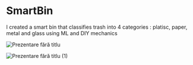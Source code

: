 # SmartBin
I created a smart bin that classifies trash into 4 categories : platisc, paper, metal and glass using ML and DIY mechanics

![Prezentare fără titlu](https://github.com/user-attachments/assets/a7604949-f928-4d3e-a708-46f54ed7e2f6)

![Prezentare fără titlu (1)](https://github.com/user-attachments/assets/378b9f4e-57e5-4c67-8b3e-18ebb6ef8d12)
